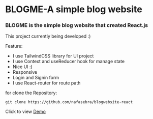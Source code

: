 # BLOGME-A simple blog website
### BLOGME is the simple blog website that created React.js

This project currently being developed :)

Feature: 
 - I use TailwindCSS library for UI project
 - I use Context and useReducer hook for manage state
 - Nice UI :)
 - Responsive
 - Login and Signin form
 - I use React-router for route path

for clone the Repository:
```
git clone https://github.com/nafasebra/blogwebsite-react
```

Click to view [Demo](https://nafasebra.github.io/blogwebsite-react/)